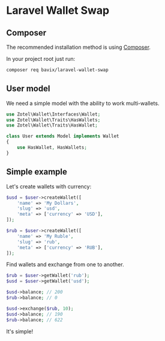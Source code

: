 # Laravel Wallet Swap

## Composer

The recommended installation method is using [Composer](https://getcomposer.org/).

In your project root just run:

```bash
composer req bavix/laravel-wallet-swap
```

## User model
We need a simple model with the ability to work multi-wallets.

```php
use Zotel\Wallet\Interfaces\Wallet;
use Zotel\Wallet\Traits\HasWallets;
use Zotel\Wallet\Traits\HasWallet;

class User extends Model implements Wallet
{
    use HasWallet, HasWallets;
}
```

## Simple example
Let's create wallets with currency:
```php
$usd = $user->createWallet([
    'name' => 'My Dollars',
    'slug' => 'usd',
    'meta' => ['currency' => 'USD'],
]);

$rub = $user->createWallet([
    'name' => 'My Ruble',
    'slug' => 'rub',
    'meta' => ['currency' => 'RUB'],
]);
```

Find wallets and exchange from one to another.

```php
$rub = $user->getWallet('rub');
$usd = $user->getWallet('usd');

$usd->balance; // 200
$rub->balance; // 0

$usd->exchange($rub, 10);
$usd->balance; // 190
$rub->balance; // 622
```

It's simple!
